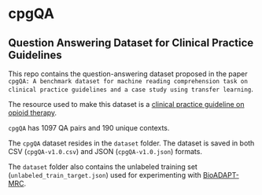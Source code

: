 # cpgQA

## Question Answering Dataset for Clinical Practice Guidelines

This repo contains the question-answering dataset proposed in the paper `cpgQA: A benchmark dataset for machine reading comprehension task on clinical practice guidelines and a case study using transfer learning`.

The resource used to make this dataset is a [clinical practice guideline on opioid therapy](https://www.healthquality.va.gov/guidelines/Pain/cot/VADoDOTCPG022717.pdf).

`cpgQA` has 1097 QA pairs and 190 unique contexts.

The `cpgQA` dataset resides in the `dataset` folder. The dataset is saved in both CSV (`cpgQA-v1.0.csv`) and JSON (`cpgQA-v1.0.json`) formats.

The `dataset` folder also contains the unlabeled training set (`unlabeled_train_target.json`) used for experimenting with [BioADAPT-MRC](https://academic.oup.com/bioinformatics/article/38/18/4369/6649678).
